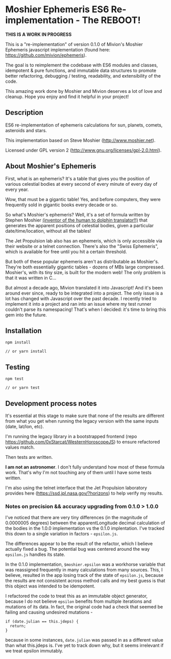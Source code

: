 # Moshier Ephemeris ES6 Re-implementation - The REBOOT!
**THIS IS A WORK IN PROGRESS**

This is a "re-implementation" of version 0.1.0 of Mivion's Moshier Ephemeris javascript implementation (found here: https://github.com/mivion/ephemeris).

The goal is to reimplement the codebase with ES6 modules and classes, idempotent & pure functions, and immutable data structures to promote better refactoring, debugging / testing, readability, and extensibility of the code.

This amazing work done by Moshier and Mivion deserves a lot of love and cleanup. Hope you enjoy and find it helpful in your project!

##  Description

ES6 re-implementation of ephemeris calculations for sun, planets, comets, asteroids and stars.

This implementation based on Steve Moshier (http://www.moshier.net).

Licensed under GPL version 2 (http://www.gnu.org/licenses/gpl-2.0.html).

## About Moshier's Ephemeris

First, what is an ephemeris? It's a table that gives you the position of various celestial bodies at every second of every minute of every day of every year.

Wow, that must be a gigantic table! Yes, and before computers, they were frequently sold in gigantic books every decade or so.

So what's Moshier's ephemeris? Well, it's a set of formula written by Stephen Moshier [(inventor of the human to dolphin translator!!)](http://www.moshier.net/catalogues/dolphins.html) that generates the apparent positions of celestial bodies, given a particular date/time/location, without all the tables!

The Jet Propulsion lab also has an ephemeris, which is only accessible via their website or a telnet connection. There's also the "Swiss Ephemeris", which is available for free until you hit a certain threshold.

But both of these popular ephemeris aren't as distributable as Moshier's. They're both essentially gigantic tables - dozens of MBs large compressed. Moshier's, with its tiny size, is built for the modern web! The only problem is that it was written in C...

But almost a decade ago, Mivion translated it into Javascript! And it's been around ever since, ready to be integrated into a project. The only issue is a lot has changed with Javascript over the past decade. I recently tried to implement it into a project and ran into an issue where my test runner couldn't parse its namespacing! That's when I decided: it's time to bring this gem into the future.


## Installation

```
npm install

// or yarn install
```

## Testing

```
npm test

// or yarn test
```

## Development process notes

It's essential at this stage to make sure that none of the results are different from what you get when running the legacy version with the same inputs (date, lat/lon, etc).

I'm running the legacy library in a bootstrapped frontend (repo https://github.com/0xStarcat/WesternHoroscopeJS) to ensure refactored values match.

Then tests are written.

**I am not an astronomer**. I don't fully understand how most of these formula work. That's why I'm not touching any of them until I have some tests written.

I'm also using the telnet interface that the Jet Propulsion laboratory provides here (https://ssd.jpl.nasa.gov/?horizons) to help verify my results.


### Notes on precision && accuracy upgrading from 0.1.0 > 1.0.0

I've noticed that there are very tiny differences (in the magnitude of 0.0000005 degrees) between the apparentLongitude decimal calculation of the bodies in the 1.0.0 implementation vs the 0.1.0 implentation. I've tracked this down to a single variation in factors - `epsilon.js`.

The differences appear to be the result of the refactor, which I believe actually fixed a bug. The potential bug was centered around the way `epsilon.js` handles its state.

In the 0.1.0 implementation, `$moshier.epsilon` was a workhorse variable that was reassigned frequently in many calculations from many sources. This, I believe, resulted in the app losing track of the state of `epsilon.js`, because the results are not consistent across method calls and my best guess is that this object was intended to be idempotent.

I refactored the code to treat this as an immutable object generator, because I do not believe `epsilon` benefits from multiple iterations and mutations of its data. In fact, the original code had a check that seemed be failing and causing undesired mutations -

```
if (date.julian == this.jdeps) {
  return;
}
```

because in some instances, `date.julian` was passed in as a different value than what this.jdeps is. I've yet to track down why, but it seems irrelevant if we treat epsilon immutably.
